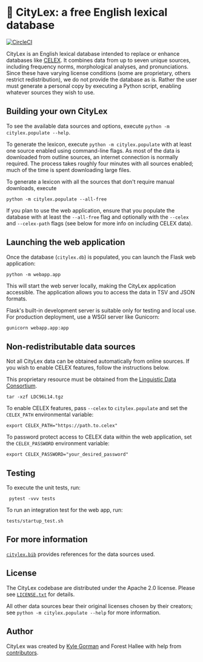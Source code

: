 # 🗽 CityLex: a free English lexical database

[![CircleCI](https://dl.circleci.com/status-badge/img/gh/CUNY-CL/citylex/tree/webapp.svg?style=svg)](https://dl.circleci.com/status-badge/redirect/gh/CUNY-CL/citylex/tree/webapp)

CityLex is an English lexical database intended to replace or enhance databases
like [CELEX](https://catalog.ldc.upenn.edu/LDC96L14). It combines data from up
to seven unique sources, including frequency norms, morphological analyses, and
pronunciations. Since these have varying license conditions (some are
proprietary, others restrict redistribution), we do not provide the database as
is. Rather the user must generate a personal copy by executing a Python script,
enabling whatever sources they wish to use.

## Building your own CityLex

To see the available data sources and options, execute
`python -m citylex.populate --help`.

To generate the lexicon, execute `python -m citylex.populate` with at least one
source enabled using command-line flags. As most of the data is downloaded from
outline sources, an internet connection is normally required. The process takes
roughly four minutes with all sources enabled; much of the time is spent
downloading large files.

To generate a lexicon with all the sources that don't require manual downloads,
execute

    python -m citylex.populate --all-free

If you plan to use the web application, ensure that you populate the database
with at least the `--all-free` flag and optionally with the `--celex` and
`--celex-path` flags (see below for more info on including CELEX data).

## Launching the web application

Once the database (`citylex.db`) is populated, you can launch the Flask web
application:

    python -m webapp.app

This will start the web server locally, making the CityLex application
accessible. The application allows you to access the data in TSV and JSON
formats.

Flask's built-in development server is suitable only for testing and local use.
For production deployment, use a WSGI server like Gunicorn:

``` bash
gunicorn webapp.app:app
```

## Non-redistributable data sources

Not all CityLex data can be obtained automatically from online sources. If you
wish to enable CELEX features, follow the instructions below.

This proprietary resource must be obtained from the [Linguistic Data
Consortium](https://catalog.ldc.upenn.edu/LDC96L14).

    tar -xzf LDC96L14.tgz

To enable CELEX features, pass `--celex` to `citylex.populate` and set the
`CELEX_PATH` environmental variable:

    export CELEX_PATH="https://path.to.celex"

To password protect access to CELEX data within the web application, set the
`CELEX_PASSWORD` environment variable:

    export CELEX_PASSWORD="your_desired_password"

## Testing

To execute the unit tests, run:

     pytest -vvv tests

To run an integration test for the web app, run:

    tests/startup_test.sh

## For more information

[`citylex.bib`](citylex.bib) provides references for the data sources used.

## License

The CityLex codebase are distributed under the Apache 2.0 license. Please see
[`LICENSE.txt`](LICENSE.txt) for details.

All other data sources bear their original licenses chosen by their creators;
see `python -m citylex.populate --help` for more information.

## Author

CityLex was created by [Kyle Gorman](http://wellformedness.com) and Forest
Hallee with help from
[contributors](https://github.com/CUNY-CL/citylex/graphs/contributors).
